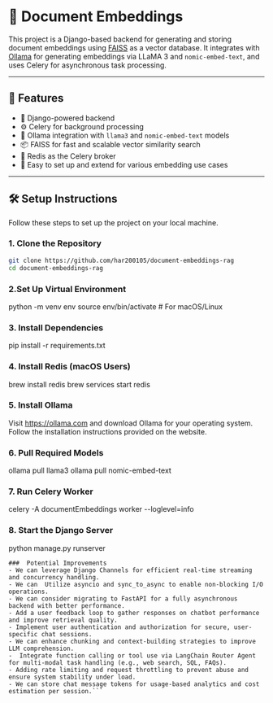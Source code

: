 # 🧠 Document Embeddings

This project is a Django-based backend for generating and storing document embeddings using [FAISS](https://github.com/facebookresearch/faiss) as a vector database. It integrates with [Ollama](https://ollama.com/) for generating embeddings via LLaMA 3 and `nomic-embed-text`, and uses Celery for asynchronous task processing.

---

## 🚀 Features

- 🔗 Django-powered backend
- ⚙️ Celery for background processing
- 🧠 Ollama integration with `llama3` and `nomic-embed-text` models
- 📦 FAISS for fast and scalable vector similarity search
- 🚀 Redis as the Celery broker
- 🧪 Easy to set up and extend for various embedding use cases

---

## 🛠️ Setup Instructions

Follow these steps to set up the project on your local machine.

### 1. Clone the Repository

```bash
git clone https://github.com/har200105/document-embeddings-rag
cd document-embeddings-rag
```

### 2.Set Up Virtual Environment

python -m venv env
source env/bin/activate  # For macOS/Linux


### 3. Install Dependencies
pip install -r requirements.txt


### 4. Install Redis (macOS Users)
brew install redis
brew services start redis


### 5. Install Ollama
Visit https://ollama.com and download Ollama for your operating system. Follow the installation instructions provided on the website.

### 6. Pull Required Models
ollama pull llama3
ollama pull nomic-embed-text

### 7. Run Celery Worker
celery -A documentEmbeddings worker --loglevel=info


### 8. Start the Django Server
python manage.py runserver


```
###  Potential Improvements
- We can leverage Django Channels for efficient real-time streaming and concurrency handling.
- We can  Utilize asyncio and sync_to_async to enable non-blocking I/O operations.
- We can consider migrating to FastAPI for a fully asynchronous backend with better performance.
- Add a user feedback loop to gather responses on chatbot performance and improve retrieval quality.
- Implement user authentication and authorization for secure, user-specific chat sessions.
- We can enhance chunking and context-building strategies to improve LLM comprehension.
-  Integrate function calling or tool use via LangChain Router Agent for multi-modal task handling (e.g., web search, SQL, FAQs).
- Adding rate limiting and request throttling to prevent abuse and ensure system stability under load.
- We can store chat message tokens for usage-based analytics and cost estimation per session.```